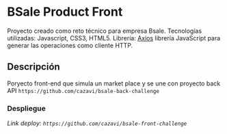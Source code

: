 # BSale Product Front
  Proyecto creado como reto técnico para empresa Bsale.
Tecnologías utilizadas: Javascript, CSS3, HTML5.
Librería: [Axios](https://axios-http.com/) librería JavaScript para generar las operaciones como cliente HTTP.

## Descripción
  Poryecto front-end que simula un market place y se une con proyecto back API `https://github.com/cazavi/bsale-back-challenge`

### Despliegue


_Link deploy: `https://github.com/cazavi/bsale-front-challenge`_



